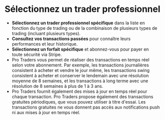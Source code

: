# **Sélectionnez un trader professionnel**
- **Sélectionnez un trader professionnel spécifique** dans la liste en fonction du type de trading ou de la combinaison de plusieurs types de trading (incluant plusieurs types).
- **Consultez vos transactions passées** pour connaître leurs performances et leur historique.
- **Sélectionnez un forfait spécifique** et abonnez-vous pour payer en toute sécurité via Stripe.
- Pro Traders vous permet de réaliser des transactions en temps réel selon votre abonnement. Par exemple, les transactions journalières consistent à acheter et vendre le jour même, les transactions swing consistent à acheter et conserver le lendemain avec une résolution moyenne de 8 semaines, et les transactions à long terme avec une résolution de 8 semaines à plus de 1 à 3 ans.
- Pro Traders fournit également des mises à jour en temps réel pour chaque transaction. Pro Traders propose également des transactions gratuites périodiques, que vous pouvez utiliser à titre d'essai. Les transactions gratuites ne vous donnent pas accès aux notifications push ni aux mises à jour en temps réel.

